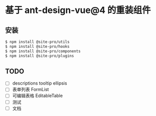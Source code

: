 # 基于 ant-design-vue@4 的重装组件

## 安装

```bash
$ npm install @site-pro/utils
$ npm install @site-pro/hooks
$ npm install @site-pro/components
$ npm install @site-pro/plugins
```



## TODO

- [ ] descriptions tooltip ellipsis
- [ ] 表单列表 FormList
- [ ] 可编辑表格 EditableTable
- [ ] 测试
- [ ] 文档
